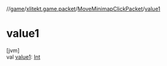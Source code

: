 //[game](../../../index.md)/[xlitekt.game.packet](../index.md)/[MoveMinimapClickPacket](index.md)/[value1](value1.md)

# value1

[jvm]\
val [value1](value1.md): [Int](https://kotlinlang.org/api/latest/jvm/stdlib/kotlin/-int/index.html)
